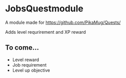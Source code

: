 # JobsQuestmodule
 A module made for https://github.com/PikaMug/Quests/

Adds level requrirement and XP reward

## To come...
- Level reward
- Job requirement
- Level up objective
